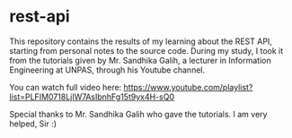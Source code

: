 # rest-api

This repository contains the results of my learning about the REST API, starting from personal notes to the source code. During my study, I took it from the tutorials given by Mr. Sandhika Galih, a lecturer in Information Engineering at UNPAS, through his Youtube channel.

You can watch full video here: https://www.youtube.com/playlist?list=PLFIM0718LjIW7AsIbnhFg15t9yx4H-sQ0

Special thanks to Mr. Sandhika Galih who gave the tutorials. I am very helped, Sir :)
